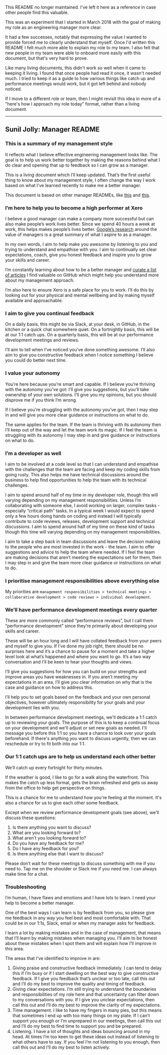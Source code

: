 This README no longer maintained. I've left it here as a reference in case other people find this valuable.

This was an experiment that I started in March 2018 with the goal of making my role as an engineering manager more clear.

It had a few successes, notably that expressing the value I wanted to provide forced me to clearly understand that myself. Once I'd written this README I felt much more able to explain my role to my team. I also felt that new people in my team were able to onboard more easily with this document, but that's very hard to prove.

Like many living documents, this didn't work so well when it came to keeping it living. I found that once people had read it once, it wasn't needed much. I tried to keep it as a guide to how various things like catch up and performance meetings would work, but it got left behind and nobody noticed.

If I move to a different role or team, then I might revisit this idea in more of a "here's how I approach my role today" format, rather than a living document.


---


## Sunil Jolly: Manager README

### This is a summary of my management style
It reflects what I believe effective engineering management looks like. The goal is to help us work better together by making the reasons behind what I do clear and opening that up to feedback so I can grow as a manager.

This is a living document which I’ll keep updated. That’s the first useful thing to know about my management style, I often change the way I work based on what I’ve learned recently to make me a better manager.

This document is based on other manager READMEs, like [this](https://matthewnewkirk.com/2017/09/20/share-your-manager-readme/) and [this](https://docs.google.com/presentation/d/1RBnVvwJm7YBD2JZZ7y4HuQYf8pIx5ULKz4KIj3_uCDY/edit#slide=id.p).


### I’m here to help you to become a high performer at Xero
I believe a good manager can make a company more successful but can also make people’s work lives better. Since we spend 40 hours a week at work, this helps makes people’s lives better. [Google’s research](https://www.inc.com/david-van-rooy/take-a-sneak-peak-inside-google-and-its-world-without-managers.html) around the value of managers is a great summary of what I aspire to as a manager.

In my own words, I aim to help make you awesome by listening to you and trying to understand and empathise with you. I aim to continually set clear expectations, coach, give you honest feedback and inspire you to grow your skills and career.

I’m constantly learning about how to be a better manager and [curate a list of articles](CURATED_ARTICLES.md) I find valuable on GitHub which might help you understand more about my management approach.

I’m also here to ensure Xero is a safe place for you to work. I’ll do this by looking out for your physical and mental wellbeing and by making myself available and approachable.


### I aim to give you continual feedback
On a daily basis, this might be via Slack, at your desk, in GitHub, in the kitchen or a quick chat somewhere quiet. On a fortnightly basis, this will be at our 1:1 catch ups. On a quarterly basis, this will be at our performance development meetings and reviews.

I’ll aim to tell when I’ve noticed you’ve done something awesome. I’ll also aim to give you constructive feedback when I notice something I believe you could do better next time.


### I value your autonomy
You’re here because you’re smart and capable.
If I believe you’re thriving with the autonomy you've got:
I’ll give you suggestions, but you’ll take ownership of your own solutions.
I’ll give you my opinions, but you should disprove me if you think I’m wrong.

If I believe you’re struggling with the autonomy you’ve got, then I may step in and will give you more clear guidance or instructions on what to do.

The same applies for the team. If the team is thriving with its autonomy then I’ll keep out of the way and let the team work its magic. If I feel the team is struggling with its autonomy I may step in and give guidance or instructions on what to do.


### I’m a developer as well
I aim to be involved at a code level so that I can understand and empathise with the challenges that the team are facing and keep my coding skills from going rusty. This also helps me have technical discussions around the business to help find opportunities to help the team with its technical challenges.

I aim to spend around half of my time in my developer role, though this will varying depending on my management responsibilities. Unless I’m collaborating with someone else, I avoid working on larger, complex tasks - especially “critical path” tasks. In a typical week I would expect to spend only a few hours doing hands on coding and instead I will typically contribute to code reviews, releases, development support and technical discussions. I aim to spend around half of my time on these kind of tasks though this time will varying depending on my management responsibilities. 

I aim to take a step back in team discussions and leave the decision making to the people who are most invested in the work - the team. I aim to offer suggestions and advice to help the team where needed. If I feel the team are making decisions that aren’t meeting the expectations set for them, then I may step in and give the team more clear guidance or instructions on what to do.


### I prioritise management responsibilities above everything else
My priorities are `management responsibilities > technical meetings > collaborative development > code reviews > individual development`.


### We’ll have performance development meetings every quarter
These are more commonly called “performance reviews”, but I call them “performance development” since they’re primarily about developing your skills and career.

These will be an hour long and I will have collated feedback from your peers and myself to give you. If I’ve done my job right, there should be no surprises here and it’s a chance to pause for a moment and take a higher level look at what’s happened and where you want to go. It’s a two way conversation and I'll be keen to hear your thoughts and views. 

I’ll give you suggestions for how you can build on your strengths and improve areas you have weaknesses in. If you aren’t meeting my expectations in an area, I’ll give you clear information on why that is the case and guidance on how to address this.

I’ll help you to set goals based on the feedback and your own personal objectives, however ultimately responsibility for your goals and your development lies with you.

In between performance development meetings, we'll dedicate a 1:1 catch up to reviewing your goals. The purpose of this is to keep a continual focus on your development and we'll adjust or set new goals as needed. I'll message you before this 1:1 so you have a chance to look over your goals beforehand. If there's anything you want to discuss urgently, then we can reschedule or try to fit both into our 1:1.


### Our 1:1 catch ups are to help us understand each other better
We’ll catch up every fortnight for thirty minutes.

If the weather is good, I like to go for a walk along the waterfront. This makes the catch up less formal, gets the brain refreshed and gets us away from the office to help get perspective on things. 

This is a chance for me to understand how you're feeling at the moment. It's also a chance for us to give each other some feedback.

Except when we review performance development goals (see above), we'll discuss these questions:
1. Is there anything you want to discuss?
1. What are you looking forward to?
1. What aren't you looking forward to?
1. Do you have any feedback for me?
1. Do I have any feedback for you?
1. Is there anything else that I want to discuss?

Please don’t wait for these meetings to discuss something with me if you need to. Tap me on the shoulder or Slack me if you need me. I can always make time for a chat.


### Troubleshooting
I’m human, I have flaws and emotions and I have lots to learn. I need your help to become a better manager.

One of the best ways I can learn is by feedback from you, so please give me feedback in any way you feel best and most comfortable with. That could be in our 1:1s, Slack, email or when my manager asks for feedback.

I learn a lot by making mistakes and in the case of management, that means that I’ll learn by making mistakes when managing you. I’ll aim to be honest about these mistakes when I spot them and will explain how I’ll improve in this area.

The areas that I’ve identified to improve in are:
1. Giving praise and constructive feedback immediately. I can tend to delay this if I’m busy or if I start dwelling on the best way to give constructive feedback. If I give you feedback that’s unclear or too late, call this out and I’ll do my best to improve the quality and timing of feedback.
1. Giving clear expectations. I’m still trying to understand the boundaries and responsibilities of my role here and that uncertainty can filter down to my conversations with you. If I give you unclear expectations, then call this out and I’ll do my best to improve the clarity of my expectations.
1. Time management. I like to have my fingers in many pies, but this means that sometimes I end up with too many things on my plate. If I can’t support you enough or I’m unprepared in our meetings, then call this out and I’ll do my best to find time to support you and be prepared.
1. Listening. I have a lot of thoughts and ideas bouncing around in my head. At times I’m too keen to get these ideas out instead of listening to what others have to say. If you feel I’m not listening to you enough, then call this out and I’ll do my best to listen actively.
